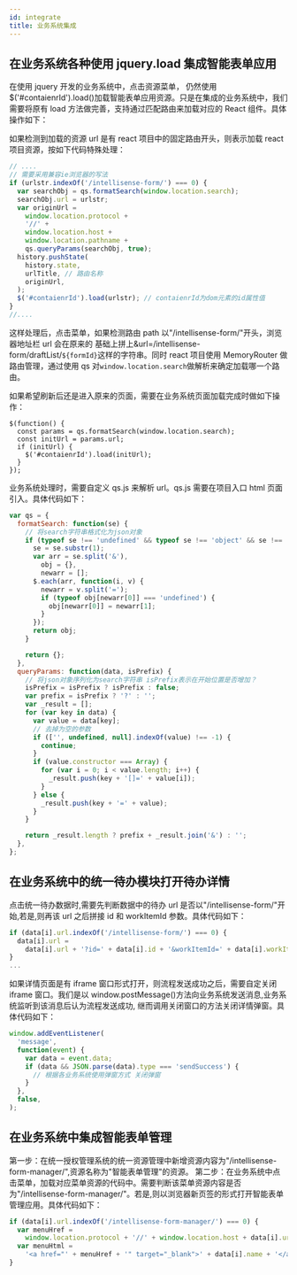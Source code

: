 ```yaml
---
id: integrate
title: 业务系统集成
---
```


## 在业务系统各种使用 jquery.load 集成智能表单应用

在使用 jquery 开发的业务系统中，点击资源菜单， 仍然使用\$('#contaienrId').load()加载智能表单应用资源。只是在集成的业务系统中，我们需要将原有 load 方法做完善，支持通过匹配路由来加载对应的 React 组件。具体操作如下：

如果检测到加载的资源 url 是有 react 项目中的固定路由开头，则表示加载 react 项目资源，按如下代码特殊处理：

```ts
// ....
// 需要采用兼容ie浏览器的写法
if (urlstr.indexOf('/intellisense-form/') === 0) {
  var searchObj = qs.formatSearch(window.location.search);
  searchObj.url = urlstr;
  var originUrl =
    window.location.protocol +
    '//' +
    window.location.host +
    window.location.pathname +
    qs.queryParams(searchObj, true);
  history.pushState(
    history.state,
    urlTitle, // 路由名称
    originUrl,
  );
  $('#contaienrId').load(urlstr); // contaienrId为dom元素的id属性值
}
//....
```

这样处理后，点击菜单，如果检测路由 path 以"/intellisense-form/"开头，浏览器地址栏 url 会在原来的 基础上拼上&url=/intellisense-form/draftList/`${formId}`这样的字符串。同时 react 项目使用 MemoryRouter 做路由管理，通过使用 qs 对`window.location.search`做解析来确定加载哪一个路由。

如果希望刷新后还是进入原来的页面，需要在业务系统页面加载完成时做如下操作：

```tsx
$(function() {
  const params = qs.formatSearch(window.location.search);
  const initUrl = params.url;
  if (initUrl) {
    $('#contaienrId').load(initUrl);
  }
});
```

业务系统处理时，需要自定义 qs.js 来解析 url。qs.js 需要在项目入口 html 页面引入。具体代码如下：

```javascript
var qs = {
  formatSearch: function(se) {
    // 将search字符串格式化为json对象
    if (typeof se !== 'undefined' && typeof se !== 'object' && se !== '') {
      se = se.substr(1);
      var arr = se.split('&'),
        obj = {},
        newarr = [];
      $.each(arr, function(i, v) {
        newarr = v.split('=');
        if (typeof obj[newarr[0]] === 'undefined') {
          obj[newarr[0]] = newarr[1];
        }
      });
      return obj;
    }

    return {};
  },
  queryParams: function(data, isPrefix) {
    // 将json对象序列化为search字符串 isPrefix表示在开始位置是否增加？
    isPrefix = isPrefix ? isPrefix : false;
    var prefix = isPrefix ? '?' : '';
    var _result = [];
    for (var key in data) {
      var value = data[key];
      // 去掉为空的参数
      if (['', undefined, null].indexOf(value) !== -1) {
        continue;
      }
      if (value.constructor === Array) {
        for (var i = 0; i < value.length; i++) {
          _result.push(key + '[]=' + value[i]);
        }
      } else {
        _result.push(key + '=' + value);
      }
    }

    return _result.length ? prefix + _result.join('&') : '';
  },
};
```

## 在业务系统中的统一待办模块打开待办详情

点击统一待办数据时,需要先判断数据中的待办 url 是否以"/intellisense-form/"开始,若是,则再该 url 之后拼接 id 和 workItemId 参数。具体代码如下：

```javascript
if (data[i].url.indexOf('/intellisense-form/') === 0) {
  data[i].url =
    data[i].url + '?id=' + data[i].id + '&workItemId=' + data[i].workItemId;
}
...
```

如果详情页面是有 iframe 窗口形式打开，则流程发送成功之后，需要自定关闭 iframe 窗口。我们是以 window.postMessage()方法向业务系统发送消息,业务系统监听到该消息后认为流程发送成功,
继而调用关闭窗口的方法关闭详情弹窗。具体代码如下：

```javascript
window.addEventListener(
  'message',
  function(event) {
    var data = event.data;
    if (data && JSON.parse(data).type === 'sendSuccess') {
      // 根据各业务系统使用弹窗方式 关闭弹窗
    }
  },
  false,
);
```

## 在业务系统中集成智能表单管理

第一步：在统一授权管理系统的统一资源管理中新增资源内容为"/intellisense-form-manager/",资源名称为"智能表单管理"的资源。
第二步：在业务系统中点击菜单，加载对应菜单资源的代码中。需要判断该菜单资源内容是否为"/intellisense-form-manager/"。若是,则以浏览器新页签的形式打开智能表单管理应用。具体代码如下：

```javascript
if (data[i].url.indexOf('/intellisense-form-manager/') === 0) {
  var menuHref =
    window.location.protocol + '//' + window.location.host + data[i].url;
  var menuHtml =
    '<a href="' + menuHref + '" target="_blank">' + data[i].name + '</a>';
}
```


